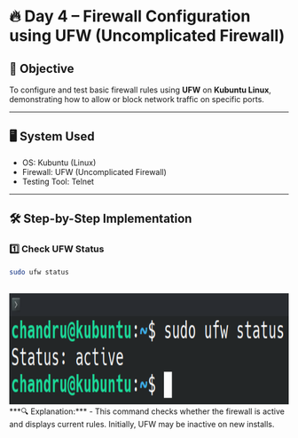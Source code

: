 # 🔥 Day 4 – Firewall Configuration using UFW (Uncomplicated Firewall)

## 🎯 Objective
To configure and test basic firewall rules using **UFW** on **Kubuntu Linux**, demonstrating how to allow or block network traffic on specific ports.

---

## 🖥️ System Used
- OS: Kubuntu (Linux)
- Firewall: UFW (Uncomplicated Firewall)
- Testing Tool: Telnet

---

## 🛠️ Step-by-Step Implementation

### 1️⃣ Check UFW Status

```bash
sudo ufw status
```
<br>
<img src="Screenshots/Firewall_Status.png" style="height: 200px; width: auto;"><br>
***🔍 Explanation:***
- This command checks whether the firewall is active and displays current rules. Initially, UFW may be inactive on new installs.

